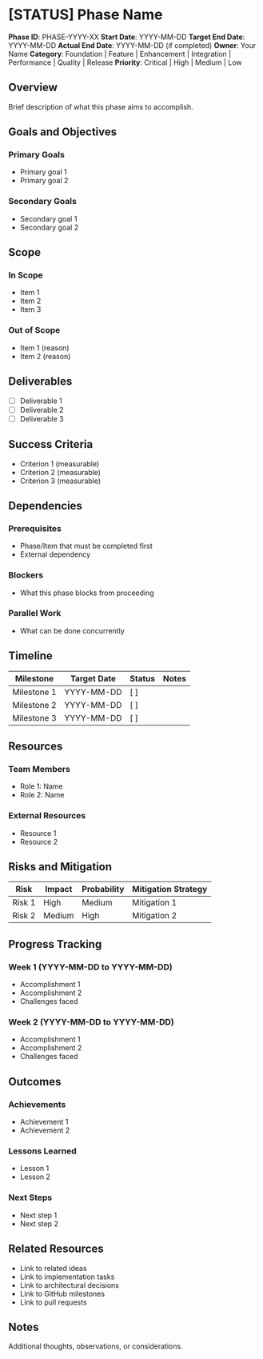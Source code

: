 # [STATUS] Phase Name

**Phase ID**: PHASE-YYYY-XX
**Start Date**: YYYY-MM-DD
**Target End Date**: YYYY-MM-DD
**Actual End Date**: YYYY-MM-DD (if completed)
**Owner**: Your Name
**Category**: Foundation | Feature | Enhancement | Integration | Performance | Quality | Release
**Priority**: Critical | High | Medium | Low

## Overview

Brief description of what this phase aims to accomplish.

## Goals and Objectives

### Primary Goals
- Primary goal 1
- Primary goal 2

### Secondary Goals
- Secondary goal 1
- Secondary goal 2

## Scope

### In Scope
- Item 1
- Item 2
- Item 3

### Out of Scope
- Item 1 (reason)
- Item 2 (reason)

## Deliverables

- [ ] Deliverable 1
- [ ] Deliverable 2
- [ ] Deliverable 3

## Success Criteria

- Criterion 1 (measurable)
- Criterion 2 (measurable)
- Criterion 3 (measurable)

## Dependencies

### Prerequisites
- Phase/Item that must be completed first
- External dependency

### Blockers
- What this phase blocks from proceeding

### Parallel Work
- What can be done concurrently

## Timeline

| Milestone | Target Date | Status | Notes |
|-----------|-------------|--------|-------|
| Milestone 1 | YYYY-MM-DD | [ ] | |
| Milestone 2 | YYYY-MM-DD | [ ] | |
| Milestone 3 | YYYY-MM-DD | [ ] | |

## Resources

### Team Members
- Role 1: Name
- Role 2: Name

### External Resources
- Resource 1
- Resource 2

## Risks and Mitigation

| Risk | Impact | Probability | Mitigation Strategy |
|------|--------|-------------|-------------------|
| Risk 1 | High | Medium | Mitigation 1 |
| Risk 2 | Medium | High | Mitigation 2 |

## Progress Tracking

### Week 1 (YYYY-MM-DD to YYYY-MM-DD)
- Accomplishment 1
- Accomplishment 2
- Challenges faced

### Week 2 (YYYY-MM-DD to YYYY-MM-DD)
- Accomplishment 1
- Accomplishment 2
- Challenges faced

## Outcomes

### Achievements
- Achievement 1
- Achievement 2

### Lessons Learned
- Lesson 1
- Lesson 2

### Next Steps
- Next step 1
- Next step 2

## Related Resources

- Link to related ideas
- Link to implementation tasks
- Link to architectural decisions
- Link to GitHub milestones
- Link to pull requests

## Notes

Additional thoughts, observations, or considerations.
